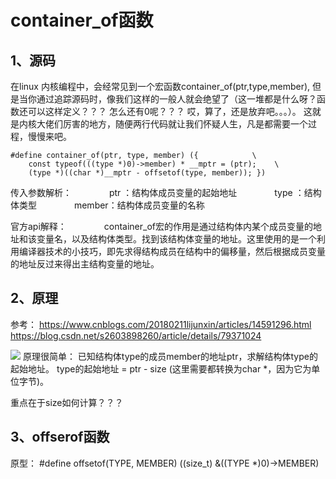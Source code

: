 # container_of函数

## 1、源码
在linux 内核编程中，会经常见到一个宏函数container_of(ptr,type,member), 但是当你通过追踪源码时，像我们这样的一般人就会绝望了（这一堆都是什么呀？函数还可以这样定义？？？ 怎么还有0呢？？？  哎，算了，还是放弃吧。。。）。 这就是内核大佬们厉害的地方，随便两行代码就让我们怀疑人生，凡是都需要一个过程，慢慢来吧。
```
#define container_of(ptr, type, member) ({            \
    const typeof(((type *)0)->member) * __mptr = (ptr);    \
    (type *)((char *)__mptr - offsetof(type, member)); })
```
传入参数解析：
　　　　ptr   ：结构体成员变量的起始地址
　　　　type  ：结构体类型
　　　　member：结构体成员变量的名称　　　　

官方api解释：
　　　　container_of宏的作用是通过结构体内某个成员变量的地址和该变量名，以及结构体类型。找到该结构体变量的地址。这里使用的是一个利用编译器技术的小技巧，即先求得结构成员在结构中的偏移量，然后根据成员变量的地址反过来得出主结构变量的地址。

## 2、原理
参考：
    https://www.cnblogs.com/20180211lijunxin/articles/14591296.html
    https://blog.csdn.net/s2603898260/article/details/79371024
    
![](https://img-blog.csdn.net/20180225200001856)
原理很简单：  已知结构体type的成员member的地址ptr，求解结构体type的起始地址。
type的起始地址 = ptr - size      (这里需要都转换为char *，因为它为单位字节)。

重点在于size如何计算？？？

## 3、offserof函数

原型：
#define offsetof(TYPE, MEMBER) ((size_t) &((TYPE *)0)->MEMBER)



